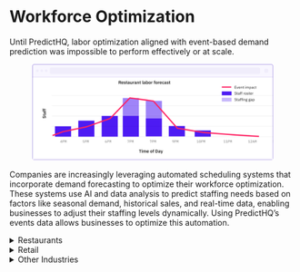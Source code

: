 # Workforce Optimization

Until PredictHQ, labor optimization aligned with event-based demand prediction was impossible to perform effectively or at scale.

<figure><img src="../../.gitbook/assets/stock per week tutorial example 2.png" alt="workforce optimization image"><figcaption></figcaption></figure>

Companies are increasingly leveraging automated scheduling systems that incorporate demand forecasting to optimize their workforce optimization. These systems use AI and data analysis to predict staffing needs based on factors like seasonal demand, historical sales, and real-time data, enabling businesses to adjust their staffing levels dynamically. Using PredictHQ’s events data allows businesses to optimize this automation.

<details>

<summary>Restaurants</summary>

To implement PredictHQ data to inform workforce optimization for your restaurant business, review the options below:

* **No code:** Use Control Center, the PredictHQ web application, to unlock demand data weeks and months in advance to inform your inventory updates. [Read more](https://www.predicthq.com/support/see-total-daily-event-impact-in-control-center) about Event Trends.
* **Business Intelligence (BI) tools:** Integrate PredictHQ data with your Power BI and Tableau (or other analytics tool) inventory management workflows. See the [Power BI Tutorial ](../guides/tutorials/using-event-data-in-power-bi.md)and [Tableau Tutorial](../guides/tutorials/using-event-data-in-tableau.md).
* **Machine learning models:** Automatically and dynamically update your inventory management by integrating PredictHQ data directly into your demand forecasting models. [Read tutorial. ](../guides/tutorials/improving-demand-forecasting-models-with-event-features.md)
* **Build a custom demand calendar:** See an example of how to implement a calendar heatmap view showing busy days. [Read tutorial](../guides/tutorials/displaying-events-in-a-heatmap-calendar.md).

**Getting Started**

1. Quick [filters](../guides/industry-specific-event-filters.md) for restaurants:
   1. Relevant Event Categories: `public holidays`, `performing-arts`, `conferences`, `concerts`, `festivals`
   2. Location Type: `Center Point & Radius`
   3. Minimum PHQ Rank: 30

**Example in Practice**

A restaurant in an urban center with frequent local events can use PredictHQ to track upcoming events such as local festivals, conferences, concerts, parades, or public holidays.

Anticipating more customers, the restaurant can strategically schedule additional kitchen and waitstaff for these busy periods. They can also prepare for higher demand in specific menu items that are popular during such events, ensuring they have enough supplies and staff to provide a high-quality dining experience without delays.

By incorporating PredictHQ’s event data into their demand forecasting models, or using it in planning dashboards and calendars, restaurants can more accurately determine the necessary labor to efficiently handle fluctuations in customer volume. This approach not only optimizes workforce costs but also enhances customer satisfaction by better managing peak times.

</details>

<details>

<summary>Retail</summary>

To implement PredictHQ data to inform workforce optimization for your retail business, review the options below:

* **No code:** Use Control Center, the PredictHQ web application, to unlock demand data weeks and months in advance to inform your inventory updates. [Read more](https://www.predicthq.com/support/see-total-daily-event-impact-in-control-center) about Event Trends.
* **Business Intelligence (BI) tools:** Integrate PredictHQ data with your Power BI or Tableau (or other analytics tool) inventory management workflows. See the [Power BI Tutorial ](../guides/tutorials/using-event-data-in-power-bi.md)and [Tableau Tutorial](../guides/tutorials/using-event-data-in-tableau.md).
* **Load event data to your warehouse:** Take PredictHQ API data and load it into a data warehouse. [Read tutorial](../guides/tutorials/loading-event-data-into-a-data-warehouse.md).
* **Machine learning models:** Automatically and dynamically update your inventory management by integrating PredictHQ data directly into your demand forecasting models. [Read tutorial.](../guides/tutorials/improving-demand-forecasting-models-with-event-features.md)
* **Build a custom demand calendar:** See an example of how to implement a calendar heatmap view showing busy days. [Read tutorial](../guides/tutorials/displaying-events-in-a-heatmap-calendar.md).

**Getting Started**

1. Quick [filters](../guides/industry-specific-event-filters.md) for retail:
   1. Relevant Event Categories: `public holidays`, `performing-arts`, `community`, `conferences`, `festivals`
   2. Location Type: `Center Point & Radius`
   3. Minimum PHQ Rank: 50

**Example in Practice**

Retail chains use PredictHQ’s event data to identify local and national events such as conferences, sports events, and festivals. For example, when a major concert is scheduled near a flagship location, stores anticipate an influx of visitors to the area.

Based on historical sales data during similar past events, stores can adjust their labor forecasting models to predict increased customer traffic. This information helps stores determine the number of additional staff members required to efficiently manage the surge in customers.

Read about how [Legion relies on PredictHQ to help retailers eliminate labor inefficiencies](https://www.predicthq.com/customers/legion).

</details>

<details>

<summary>Other Industries</summary>

To implement PredictHQ data to inform workforce optimization for your business, review the options below:

* **No code:** Use Control Center, the PredictHQ web application, to unlock demand data weeks and months in advance to inform your inventory updates. [Read more](https://www.predicthq.com/support/see-total-daily-event-impact-in-control-center) about Event Trends.
* **Business Intelligence (BI) tools:** Integrate PredictHQ data with your Power BI or Tableau (or other analytics tool) inventory management workflows. See the [Power BI Tutorial ](../guides/tutorials/using-event-data-in-power-bi.md)and the [Tableau Tutorial](../guides/tutorials/using-event-data-in-tableau.md).
* **Machine learning models:** Automatically and dynamically update your inventory management by integrating PredictHQ data directly into your demand forecasting models. [Read tutorial. ](../guides/tutorials/improving-demand-forecasting-models-with-event-features.md)
* **Build a custom demand calendar:** See an example of how to implement a calendar heatmap view showing busy days. [Read tutorial](../guides/tutorials/displaying-events-in-a-heatmap-calendar.md).

</details>

